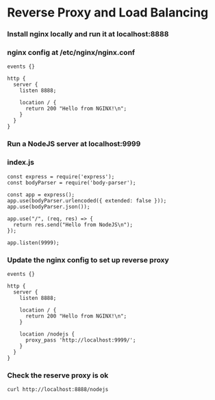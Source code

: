 # Reverse Proxy and Load Balancing

### Install nginx locally and run it at localhost:8888
### nginx config at /etc/nginx/nginx.conf
```
events {}

http {
  server {
    listen 8888;

    location / {
      return 200 "Hello from NGINX!\n";
    }
  }
}
```

### Run a NodeJS server at localhost:9999
### index.js
```
const express = require('express');
const bodyParser = require('body-parser');

const app = express();
app.use(bodyParser.urlencoded({ extended: false }));
app.use(bodyParser.json());

app.use("/", (req, res) => {
  return res.send("Hello from NodeJS\n");
});

app.listen(9999);
```


### Update the nginx config to set up  reverse proxy
```
events {}

http {
  server {
    listen 8888;

    location / {
      return 200 "Hello from NGINX!\n";
    }

    location /nodejs {
      proxy_pass 'http://localhost:9999/';
    }
  }
}
```

### Check the reserve proxy is ok
```
curl http://localhost:8888/nodejs
```















